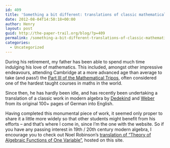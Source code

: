 ```yaml
---
id: 409
title: 'Something a bit different: translations of classic mathematical texts (!)'
date: 2012-08-04T14:50:18+00:00
author: Henry
layout: post
guid: http://the-paper-trail.org/blog/?p=409
permalink: /something-a-bit-different-translations-of-classic-mathematical-texts/
categories:
  - Uncategorized
---
```

During his retirement, my father has been able to spend much time indulging his love of mathematics. This included, amongst other impressive endeavours, attending Cambridge at a more advanced age than average to take (and pass!) the [Part III of the Mathematical Tripos](http://en.wikipedia.org/wiki/Part_III_of_the_Mathematical_Tripos), often considered one of the hardest taught courses in maths in the world. 

Since then, he has hardly been idle, and has recently been undertaking a translation of a classic work in modern algebra by [Dedekind](http://en.wikipedia.org/wiki/Richard_Dedekind) and [Weber](http://en.wikipedia.org/wiki/Heinrich_Martin_Weber) from its original 100+ pages of German into English. 

Having completed this monumental piece of work, it seemed only proper to share it a little more widely so that other students might benefit from his efforts &#8211; and that&#8217;s where I come in, since I&#8217;m the one with the website. So if you have any passing interest in 19th / 20th century modern algebra, I encourage you to check out Noel Robinson&#8217;s [translation of &#8220;Theory of Algebraic Functions of One Variable&#8221;](http://the-paper-trail.org/blog/dedekind-and-weber-theory-of-the-algebraic-functions-of-one-variable/), hosted on this site.